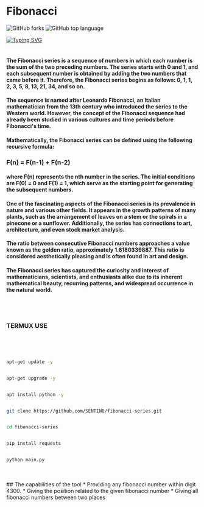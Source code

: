 # Fibonacci
<img alt="GitHub forks" src="https://img.shields.io/github/forks/SENTIN0/fibonacci-serios?style=social">
<img alt="GitHub top language" src="https://img.shields.io/github/languages/top/SENTIN0/fibonacci-serios">


[![Typing SVG](https://readme-typing-svg.demolab.com?font=Fira+Code&pause=1000&color=F72D2D&width=435&lines=TOOL+BY+SENTINO;JF+TEAM)](https://git.io/typing-svg)
<br>
<br>
#### The Fibonacci series is a sequence of numbers in which each number is the sum of the two preceding numbers. The series starts with 0 and 1, and each subsequent number is obtained by adding the two numbers that came before it. Therefore, the Fibonacci series begins as follows: 0, 1, 1, 2, 3, 5, 8, 13, 21, 34, and so on.

#### The sequence is named after Leonardo Fibonacci, an Italian mathematician from the 13th century who introduced the series to the Western world. However, the concept of the Fibonacci sequence had already been studied in various cultures and time periods before Fibonacci's time.

#### Mathematically, the Fibonacci series can be defined using the following recursive formula:

### F(n) = F(n-1) + F(n-2)

#### where F(n) represents the nth number in the series. The initial conditions are F(0) = 0 and F(1) = 1, which serve as the starting point for generating the subsequent numbers.

#### One of the fascinating aspects of the Fibonacci series is its prevalence in nature and various other fields. It appears in the growth patterns of many plants, such as the arrangement of leaves on a stem or the spirals in a pinecone or a sunflower. Additionally, the series has connections to art, architecture, and even stock market analysis.

#### The ratio between consecutive Fibonacci numbers approaches a value known as the golden ratio, approximately 1.6180339887. This ratio is considered aesthetically pleasing and is often found in art and design.

#### The Fibonacci series has captured the curiosity and interest of mathematicians, scientists, and enthusiasts alike due to its inherent mathematical beauty, recurring patterns, and widespread occurrence in the natural world.
<br>
<br>

###  TERMUX USE
<br>

<br>

```bash

apt-get update -y

```

```bash

apt-get upgrade -y

```

```bash

apt install python -y

```

```bash

git clone https://github.com/SENTIN0/fibonacci-series.git

```

```bash

cd fibonacci-series

```

```bash

pip install requests

```

```bash

python main.py

```

<br>
<br>
## The capabilities of the tool
* Providing any fibonacci number within digit 4300.
* Giving the position related to the given fibonacci number
* Giving all fibonacci numbers between two places
